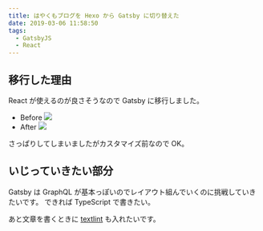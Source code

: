 ```yaml
---
title: はやくもブログを Hexo から Gatsby に切り替えた
date: 2019-03-06 11:58:50
tags:
  - GatsbyJS
  - React
---
```


## 移行した理由

React が使えるのが良さそうなので Gatsby に移行しました。

- Before
  ![](https://s3.amazonaws.com/anozon-img/%E3%81%82%E3%81%AE%E3%81%9E%E3%82%93%E3%81%B3%E3%82%88%E3%82%8A.png)
- After
  ![](https://s3.amazonaws.com/anozon-img/All_posts___%E3%81%82%E3%81%AE%E3%81%9E%E3%82%93%E3%81%B3%E3%82%88%E3%82%8A.png)

さっぱりしてしまいましたがカスタマイズ前なので OK。

## いじっていきたい部分

Gatsby は GraphQL が基本っぽいのでレイアウト組んでいくのに挑戦していきたいです。
できれば TypeScript で書きたい。

あと文章を書くときに [textlint](https://github.com/textlint/textlint) も入れたいです。
